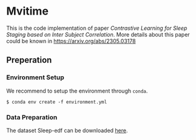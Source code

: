 # Mvitime

This is the code implementation of paper  *Contrastive Learning for Sleep Staging based on Inter Subject Correlation*. More details about this paper could be known in https://arxiv.org/abs/2305.03178

## Preperation

### Environment Setup 

We recommend to setup the environment through `conda`.

```shell
$ conda env create -f environment.yml
```

### Data Preparation

The dataset Sleep-edf can be downloaded [here](https://physionet.org/content/sleep-edfx/1.0.0/).

